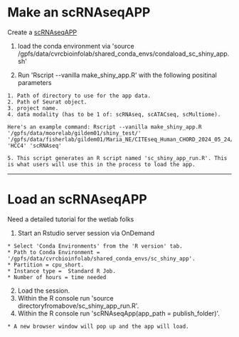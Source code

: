 # Make an scRNAseqAPP

Create a [scRNAseqAPP](https://www.bioconductor.org/packages/release/bioc/html/scRNAseqApp.html) 

  1. load the conda environment via 'source /gpfs/data/cvrcbioinfolab/shared_conda_envs/condaload_sc_shiny_app.sh'
  
  2. Run 'Rscript --vanilla make_shiny_app.R' with the following positinal parameters
    
    1. Path of directory to use for the app data.
    2. Path of Seurat object.
    3. project name.
    4. data modality (has to be 1 of: scRNAseq, scATACseq, scMultiome).
    
    Here's an example command: Rscript --vanilla make_shiny_app.R '/gpfs/data/moorelab/gildem01/shiny_test/' '/gpfs/data/fisherlab/gildem01/Maria_NE/CITEseq_Human_CHORD_2024_05_24/08202024/QC/HCC4/HCC4.rds' 'HCC4' 'scRNAseq'
    
    5. This script generates an R script named 'sc_shiny_app_run.R'. This is what users will use this in the process to load the app.

*** 

# Load an scRNAseqAPP
Need a detailed tutorial for the wetlab folks

  1. Start an Rstudio server session via OnDemand
  
    * Select 'Conda Environments' from the 'R version' tab.
    * Path to Conda Environment = '/gpfs/data/cvrcbioinfolab/shared_conda_envs/sc_shiny_app'.
    * Partition = cpu_short.
    * Instance type =  Standard R Job.
    * Number of hours = time needed
    
  2. Load the session.
  3. Within the R console run 'source directoryfromabove/sc_shiny_app_run.R'.
  4. Within the R console run 'scRNAseqApp(app_path = publish_folder)'.
  
    * A new browser window will pop up and the app will load.
    
    
